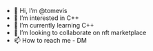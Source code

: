 - 👋 Hi, I’m @tomevis
- 👀 I’m interested in C++
- 🌱 I’m currently learning C++
- 💞️ I’m looking to collaborate on nft marketplace
- 📫 How to reach me - DM

<!---
tomevis/tomevis is a ✨ special ✨ repository because its `README.md` (this file) appears on your GitHub profile.
You can click the Preview link to take a look at your changes.
--->
